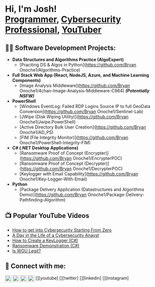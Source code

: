 <h1>Hi, I'm Josh! <br/><a href="https://github.com/Bryan Onoche1">Programmer</a>, <a href="https://www.linkedin.com/in/Bryan Onoche/">Cybersecurity Professional</a>, <a href="https://www.youtube.com/c/Bryan Onoche">YouTuber</a></h1>

<h2>👨‍💻 Software Development Projects:</h2>

- <b>Data Structures and Algorithms Practice (AlgoExpert)</b>
  - [Praciting DS & Algos in Python](https://github.com/Bryan Onoche1/Algorithms-Practice)
- <b>Full Stack Web App (React, NodeJS, Azure, and Machine Learning Components)</b>
  - [Image Analysis Middleware](https://github.com/Bryan Onoche1/4chan-Image-Analysis-Middleware-C964) <b><i>(Potentially NSFW)</b></i>
- <b>PowerShell</b>
  - [Windows EventLog: Failed RDP Logins Source IP to full GeoData Conversion](https://github.com/Bryan Onoche1/Sentinel-Lab)
  - [JWipe (Disk Wiping Utility)](https://github.com/Bryan Onoche1/Jwipe.PowerShell)
  - [Active Directory Bulk User Creation](https://github.com/Bryan Onoche1/AD_PS)
  - [FIM (File Integrity Monitor)](https://github.com/Bryan Onoche1/PowerShell-Integrity-FIM)
- <b>C# (.NET Desktop Applications)</b>
  - [Ransomware Proof of Concept (Encrypter)](https://github.com/Bryan Onoche1/EncrypterPOC)
  - [Ransomware Proof of Concept (Decrypter)](https://github.com/Bryan Onoche1/DecrypterPOC)
  - [Keylogger with Email Capability](https://github.com/Bryan Onoche1/Key-Logger-With-Email)
- <b>Python</b>
  - [Package Delivery Application (Datastructures and Algorithms Demo)](https://github.com/Bryan Onoche1/Package-Delivery-Pathfinding-Algorithm)

<h2>📺 Popular YouTube Videos</h2>

- [How to get into Cybersecurity Starting From Zero](https://www.youtube.com/watch?v=a83ASGn_V_s)
- [A Day in the Life of a Cybersecurity Anayst](https://www.youtube.com/watch?v=uHy3oM7NnoU)
- [How to Create a KeyLogger (C#)](https://www.youtube.com/watch?v=N-L9hklSlNk)
- [Ransomware Demonstration (C#)](https://www.youtube.com/watch?v=OfvdQeh79s0)
- [Is WGU Legit?](https://www.youtube.com/watch?v=E2MwRWxDBkA)

<h2> 🤳 Connect with me:</h2>

[<img align="left" alt="Bryan Onoche | YouTube" width="22px" src="https://cdn.jsdelivr.net/npm/simple-icons@v3/icons/youtube.svg" />][youtube]
[<img align="left" alt="Bryan Onoche | Twitter" width="22px" src="https://cdn.jsdelivr.net/npm/simple-icons@v3/icons/twitter.svg" />][twitter]
[<img align="left" alt="Bryan Onoche | LinkedIn" width="22px" src="https://cdn.jsdelivr.net/npm/simple-icons@v3/icons/linkedin.svg" />][linkedin]
[<img align="left" alt="Bryan Onoche | Instagram" width="22px" src="https://cdn.jsdelivr.net/npm/simple-icons@v3/icons/instagram.svg" />][instagram]

<!--
**Bryan Onoche1/Bryan Onoche1** is a ✨ _special_ ✨ repository because its `README.md` (this file) appears on your GitHub profile.

Here are some ideas to get you started:

- 🔭 I’m currently working on ...
- 🌱 I’m currently learning ...
- 👯 I’m looking to collaborate on ...
- 🤔 I’m looking for help with ...
- 💬 Ask me about ...
- 📫 How to reach me: ...
- 😄 Pronouns: ...
- ⚡ Fun fact: ...
-->
